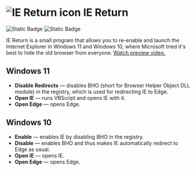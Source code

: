 ![IE Return icon](https://upload.wikimedia.org/wikipedia/commons/thumb/7/7a/Internet_Explorer_unofficial_icon.svg/32px-Internet_Explorer_unofficial_icon.svg.png)
IE Return
=====================
![Static Badge](https://img.shields.io/badge/latest-1.0.0-blue?link=https%3A%2F%2Fgithub.com%2FJackPomiSoftware%2Fiereturn%2Freleases%2Ftag%2FLatest)
![Static Badge](https://img.shields.io/badge/GNU%20GPLv3-8A2BE2)

IE Return is a small program that allows you to re-enable and launch the Internet Explorer in Windows 11 and Windows 10, where Microsoft tried it's best to hide the old browser from everyone. [Watch preview video.](https://www.youtube.com/watch?v=pk-EogxWWVg)

## Windows 11

- **Disable Redirects** — disables BHO (short for Browser Helper Object DLL module) in the registry, which is used for redirecting IE to Edge.
- **Open IE** — runs VBScript and opens IE with it.
- **Open Edge** — opens Edge.

## Windows 10
- **Enable** — enables IE by disabling BHO in the registry.
- **Disable** — enables BHO and thus makes IE automatically redirect to Edge as usual.
- **Open IE** — opens IE.
- **Open Edge** — opens Edge.
